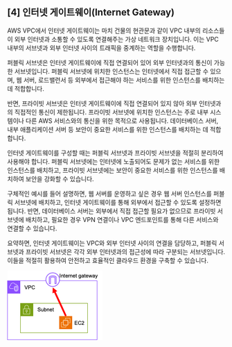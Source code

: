 ## [4] 인터넷 게이트웨이(Internet Gateway)

AWS VPC에서 인터넷 게이트웨이는 마치 건물의 현관문과 같이 VPC 내부의
리소스들이 외부 인터넷과 소통할 수 있도록 연결해주는 가상 네트워크
장치입니다. 이는 VPC 내부의 서브넷과 외부 인터넷 사이의 트래픽을
중계하는 역할을 수행합니다.

퍼블릭 서브넷은 인터넷 게이트웨이에 직접 연결되어 있어 외부 인터넷과의
통신이 가능한 서브넷입니다. 퍼블릭 서브넷에 위치한 인스턴스는 인터넷에서
직접 접근할 수 있으며, 웹 서버, 로드밸런서 등 외부에서 접근해야 하는
서비스를 위한 인스턴스를 배치하는 데 적합합니다.

반면, 프라이빗 서브넷은 인터넷 게이트웨이에 직접 연결되어 있지 않아 외부
인터넷과의 직접적인 통신이 제한됩니다. 프라이빗 서브넷에 위치한
인스턴스는 주로 내부 시스템이나 다른 AWS 서비스와의 통신을 위한 목적으로
사용됩니다. 데이터베이스 서버, 내부 애플리케이션 서버 등 보안이 중요한
서비스를 위한 인스턴스를 배치하는 데 적합합니다.

인터넷 게이트웨이를 구성할 때는 퍼블릭 서브넷과 프라이빗 서브넷을 적절히
분리하여 사용해야 합니다. 퍼블릭 서브넷에는 인터넷에 노출되어도 문제가
없는 서비스를 위한 인스턴스를 배치하고, 프라이빗 서브넷에는 보안이
중요한 서비스를 위한 인스턴스를 배치하여 보안을 강화할 수 있습니다.

구체적인 예시를 들어 설명하면, 웹 서버를 운영하고 싶은 경우 웹 서버
인스턴스를 퍼블릭 서브넷에 배치하고, 인터넷 게이트웨이를 통해 외부에서
접근할 수 있도록 설정하면 됩니다. 반면, 데이터베이스 서버는 외부에서
직접 접근할 필요가 없으므로 프라이빗 서브넷에 배치하고, 필요한 경우 VPN
연결이나 VPC 엔드포인트를 통해 다른 서비스와 연결할 수 있습니다.

요약하면, 인터넷 게이트웨이는 VPC와 외부 인터넷 사이의 연결을 담당하고,
퍼블릭 서브넷과 프라이빗 서브넷은 각각 외부 인터넷과의 접근성에 따라
구분되는 서브넷입니다. 이들을 적절히 활용하여 안전하고 효율적인 클라우드
환경을 구축할 수 있습니다.

![Alt text](media/image36.png)

